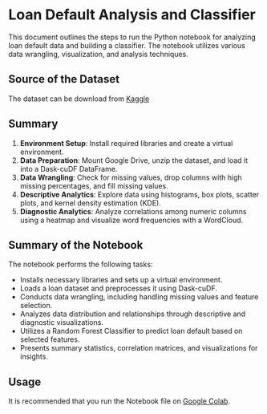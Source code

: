 # Loan Default Analysis and Classifier

This document outlines the steps to run the Python notebook for analyzing loan default data and building a classifier. The notebook utilizes various data wrangling, visualization, and analysis techniques.

## Source of the Dataset
The dataset can be download from [Kaggle](https://www.kaggle.com/datasets/ethon0426/lending-club-20072020q1)

## Summary

1. **Environment Setup**: Install required libraries and create a virtual environment.
2. **Data Preparation**: Mount Google Drive, unzip the dataset, and load it into a Dask-cuDF DataFrame.
3. **Data Wrangling**: Check for missing values, drop columns with high missing percentages, and fill missing values.
4. **Descriptive Analytics**: Explore data using histograms, box plots, scatter plots, and kernel density estimation (KDE).
5. **Diagnostic Analytics**: Analyze correlations among numeric columns using a heatmap and visualize word frequencies with a WordCloud.

## Summary of the Notebook

The notebook performs the following tasks:

- Installs necessary libraries and sets up a virtual environment.
- Loads a loan dataset and preprocesses it using Dask-cuDF.
- Conducts data wrangling, including handling missing values and feature selection.
- Analyzes data distribution and relationships through descriptive and diagnostic visualizations.
- Utilizes a Random Forest Classifier to predict loan default based on selected features.
- Presents summary statistics, correlation matrices, and visualizations for insights.

## Usage

It is recommended that you run the Notebook file on [Google Colab](https://colab.research.google.com/).
